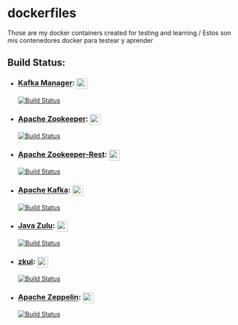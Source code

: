 # dockerfiles

Those are my docker containers created for testing and learning / Estos son mis contenedores docker para testear y aprender

## Build Status:

- ### [Kafka Manager](https://github.com/yahoo/kafka-manager): <a href="https://hub.docker.com/u/juanmartinez/kafka-manager"><img src="https://d36jcksde1wxzq.cloudfront.net/be7833db9bddb4494d2a7c3dd659199a.png" align="center" height="24" width="24" ></a>
    [![Build Status](https://dev.azure.com/JuanMartinez/apache_projects_in_docker/_apis/build/status/yahoo/kafka-manager?branchName=master)](https://dev.azure.com/JuanMartinez/apache_projects_in_docker/_build/latest?definitionId=1&branchName=master)

- ### [Apache Zookeeper](https://zookeeper.apache.org/): <a href="https://hub.docker.com/u/juanmartinez/zookeeper"><img src="https://d36jcksde1wxzq.cloudfront.net/be7833db9bddb4494d2a7c3dd659199a.png" align="center" height="24" width="24" ></a>
    [![Build Status](https://dev.azure.com/JuanMartinez/apache_projects_in_docker/_apis/build/status/apache/zookeeper?branchName=master)](https://dev.azure.com/JuanMartinez/apache_projects_in_docker/_build/latest?definitionId=2&branchName=master)

- ### [Apache Zookeeper-Rest](https://github.com/apache/zookeeper/tree/master/zookeeper-contrib/zookeeper-contrib-rest): <a href="https://hub.docker.com/u/juanmartinez/zookeeper-rest"><img src="https://d36jcksde1wxzq.cloudfront.net/be7833db9bddb4494d2a7c3dd659199a.png" align="center" height="24" width="24" ></a>
    [![Build Status](https://dev.azure.com/JuanMartinez/apache_projects_in_docker/_apis/build/status/apache/zookeeper-rest?branchName=master)](https://dev.azure.com/JuanMartinez/apache_projects_in_docker/_build/latest?definitionId=4&branchName=master)

- ### [Apache Kafka](https://kafka.apache.org/): <a href="https://hub.docker.com/u/juanmartinez/kafka"><img src="https://d36jcksde1wxzq.cloudfront.net/be7833db9bddb4494d2a7c3dd659199a.png" align="center" height="24" width="24" ></a>
    [![Build Status](https://dev.azure.com/JuanMartinez/apache_projects_in_docker/_apis/build/status/apache/kafka?branchName=master)](https://dev.azure.com/JuanMartinez/apache_projects_in_docker/_build/latest?definitionId=6&branchName=master)

- ### [Java Zulu](https://www.azul.com/downloads/zulu/): <a href="https://hub.docker.com/u/juanmartinez/java"><img src="https://d36jcksde1wxzq.cloudfront.net/be7833db9bddb4494d2a7c3dd659199a.png" align="center" height="24" width="24" ></a>
    [![Build Status](https://dev.azure.com/JuanMartinez/apache_projects_in_docker/_apis/build/status/java?branchName=master)](https://dev.azure.com/JuanMartinez/apache_projects_in_docker/_build/latest?definitionId=3&branchName=master)

- ### [zkui](https://github.com/DeemOpen/zkui.git): <a href="https://hub.docker.com/u/juanmartinez/zkui"><img src="https://d36jcksde1wxzq.cloudfront.net/be7833db9bddb4494d2a7c3dd659199a.png" align="center" height="24" width="24" ></a>
    [![Build Status](https://dev.azure.com/JuanMartinez/apache_projects_in_docker/_apis/build/status/zkui?branchName=master)](https://dev.azure.com/JuanMartinez/apache_projects_in_docker/_build/latest?definitionId=5&branchName=master)

- ### [Apache Zeppelin](https://zeppelin.apache.org/): <a href="https://hub.docker.com/u/juanmartinez/zeppelin"><img src="https://d36jcksde1wxzq.cloudfront.net/be7833db9bddb4494d2a7c3dd659199a.png" align="center" height="24" width="24" ></a>
    [![Build Status](https://dev.azure.com/JuanMartinez/apache_projects_in_docker/_apis/build/status/zeppelin?branchName=master)](https://dev.azure.com/JuanMartinez/apache_projects_in_docker/_build/latest?definitionId=7&branchName=master)
